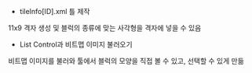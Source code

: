 - tileInfo[ID].xml 틀 제작

11x9 격자 생성 및 블럭의 종류에 맞는 사각형을 격자에 넣을 수 있음


- List Control과 비트맵 이미지 불러오기

비트맵 이미지를 불러와 툴에서 블럭의 모양을 직접 볼 수 있고, 선택할 수 있게 만듦
